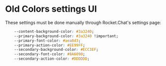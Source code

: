# Old Colors settings UI

These settings must be done manually through Rocket.Chat's settings page:

```css
    --content-background-color: #3a3240;
    --primary-background-color: #3a3240 !important;
    --primary-font-color: #aea8d3;
    --primary-action-color: #EE99FF;
    --secondary-background-color: #ECC3EF;
    --secondary-font-color: #8A6090;
    --secondary-action-color: #DDDDDD;
```
